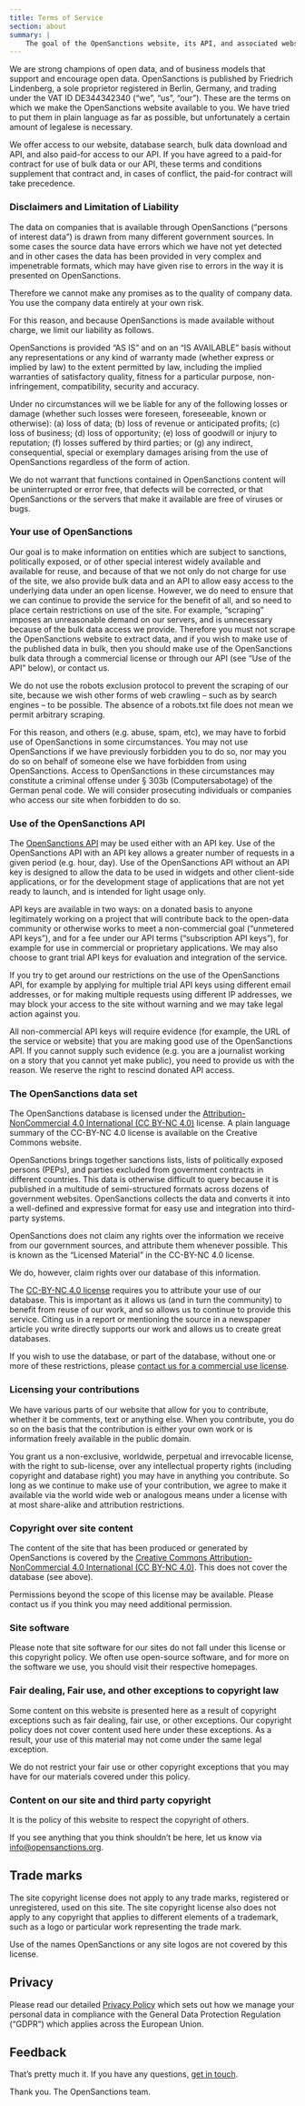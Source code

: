 ```yaml
---
title: Terms of Service
section: about
summary: |
    The goal of the OpenSanctions website, its API, and associated websites (“OpenSanctions”) is to improve access to and quality and understanding of data about individuals and companies under sanctions, as well as politically exposed persons, under a license that encourages reuse. In short, we want you to use our data, for a public purpose, for journalism, for academic research, for other great open data websites and services, and also commercially.
---
```

<!-- 
The goal of the OpenSanctions website, its API, and associated websites (“OpenSanctions”) is to improve access to and quality and understanding of data about individuals and companies under sanctions, as well as politically exposed persons, under a license that encourages reuse. In short, we want you to use our data, for a public purpose, for journalism, for academic research, for other great open data websites and services, and also commercially. -->

We are strong champions of open data, and of business models that support and encourage open data. OpenSanctions is published by Friedrich Lindenberg, a sole proprietor registered in Berlin, Germany, and trading under the VAT ID DE344342340 (“we”, “us”, “our”). These are the terms on which we make the OpenSanctions website available to you. We have tried to put them in plain language as far as possible, but unfortunately a certain amount of legalese is necessary.

We offer access to our website, database search, bulk data download and API, and also paid-for access to our API. If you have agreed to a paid-for contract for use of bulk data or our API, these terms and conditions supplement that contract and, in cases of conflict, the paid-for contract will take precedence.

### Disclaimers and Limitation of Liability

The data on companies that is available through OpenSanctions (“persons of interest data”) is drawn from many different government sources. In some cases the source data have errors which we have not yet detected and in other cases the data has been provided in very complex and impenetrable formats, which may have given rise to errors in the way it is presented on OpenSanctions.

Therefore we cannot make any promises as to the quality of company data. You use the company data entirely at your own risk.

For this reason, and because OpenSanctions is made available without charge, we limit our liability as follows.

OpenSanctions is provided “AS IS” and on an “IS AVAILABLE” basis without any representations or any kind of warranty made (whether express or implied by law) to the extent permitted by law, including the implied warranties of satisfactory quality, fitness for a particular purpose, non-infringement, compatibility, security and accuracy.

Under no circumstances will we be liable for any of the following losses or damage (whether such losses were foreseen, foreseeable, known or otherwise): (a) loss of data; (b) loss of revenue or anticipated profits; (c) loss of business; (d) loss of opportunity; (e) loss of goodwill or injury to reputation; (f) losses suffered by third parties; or (g) any indirect, consequential, special or exemplary damages arising from the use of OpenSanctions regardless of the form of action.

We do not warrant that functions contained in OpenSanctions content will be uninterrupted or error free, that defects will be corrected, or that OpenSanctions or the servers that make it available are free of viruses or bugs.

### Your use of OpenSanctions

Our goal is to make information on entities which are subject to sanctions, politically exposed, or of other special interest widely available and available for reuse, and because of that we not only do not charge for use of the site, we also provide bulk data and an API to allow easy access to the underlying data under an open license. However, we do need to ensure that we can continue to provide the service for the benefit of all, and so need to place certain restrictions on use of the site. For example, “scraping” imposes an unreasonable demand on our servers, and is unnecessary because of the bulk data access we provide. Therefore you must not scrape the OpenSanctions website to extract data, and if you wish to make use of the published data in bulk, then you should make use of the OpenSanctions bulk data through a commercial license or through our API (see “Use of the API” below), or contact us.

We do not use the robots exclusion protocol to prevent the scraping of our site, because we wish other forms of web crawling – such as by search engines – to be possible. The absence of a robots.txt file does not mean we permit arbitrary scraping.

For this reason, and others (e.g. abuse, spam, etc), we may have to forbid use of OpenSanctions in some circumstances. You may not use OpenSanctions if we have previously forbidden you to do so, nor may you do so on behalf of someone else we have forbidden from using OpenSanctions. Access to OpenSanctions in these circumstances may constitute a criminal offense under § 303b (Computersabotage) of the German penal code. We will consider prosecuting individuals or companies who access our site when forbidden to do so.

### Use of the OpenSanctions API

The [OpenSanctions API](/api/) may be used either with an API key. Use of the OpenSanctions API with an API key allows a greater number of requests in a given period (e.g. hour, day). Use of the OpenSanctions API without an API key is designed to allow the data to be used in widgets and other client-side applications, or for the development stage of applications that are not yet ready to launch, and is intended for light usage only.

API keys are available in two ways: on a donated basis to anyone legitimately working on a project that will contribute back to the open-data community or otherwise works to meet a non-commercial goal (“unmetered API keys”), and for a fee under our API terms (“subscription API keys”), for example for use in commercial or proprietary applications. We may also choose to grant trial API keys for evaluation and integration of the service.

If you try to get around our restrictions on the use of the OpenSanctions API, for example by applying for multiple trial API keys using different email addresses, or for making multiple requests using different IP addresses, we may block your access to the site without warning and we may take legal action against you.

All non-commercial API keys will require evidence (for example, the URL of the service or website) that you are making good use of the OpenSanctions API. If you cannot supply such evidence (e.g. you are a journalist working on a story that you cannot yet make public), you need to provide us with the reason. We reserve the right to rescind donated API access.

### The OpenSanctions data set

The OpenSanctions database is licensed under the [Attribution-NonCommercial 4.0 International (CC BY-NC 4.0)](https://creativecommons.org/licenses/by-nc/4.0/) license. A plain language summary of the CC-BY-NC 4.0 license is available on the Creative Commons website.

OpenSanctions brings together sanctions lists, lists of politically exposed persons (PEPs), and parties excluded from government contracts in different countries. This data is otherwise difficult to query because it is published in a multitude of semi-structured formats across dozens of government websites. OpenSanctions collects the data and converts it into a well-defined and expressive format for easy use and integration into third-party systems.

OpenSanctions does not claim any rights over the information we receive from our government sources, and attribute them whenever possible. This is known as the “Licensed Material” in the CC-BY-NC 4.0 license.

We do, however, claim rights over our database of this information.

The [CC-BY-NC 4.0 license](https://creativecommons.org/licenses/by-nc/4.0/) requires you to attribute your use of our database. This is important as it allows us (and in turn the community) to benefit from reuse of our work, and so allows us to continue to provide this service. Citing us in a report or mentioning the source in a newspaper article you write directly supports our work and allows us to create great databases.

If you wish to use the database, or part of the database, without one or more of these restrictions, please [contact us for a commercial use license](/licensing/).

### Licensing your contributions

We have various parts of our website that allow for you to contribute, whether it be comments, text or anything else. When you contribute, you do so on the basis that the contribution is either your own work or is information freely available in the public domain.

You grant us a non-exclusive, worldwide, perpetual and irrevocable license, with the right to sub-license, over any intellectual property rights (including copyright and database right) you may have in anything you contribute. So long as we continue to make use of your contribution, we agree to make it available via the world wide web or analogous means under a license with at most share-alike and attribution restrictions.

### Copyright over site content

The content of the site that has been produced or generated by OpenSanctions is covered by the [Creative Commons Attribution-NonCommercial 4.0 International (CC BY-NC 4.0)](https://creativecommons.org/licenses/by-nc/4.0/). This does not cover the database (see above).

Permissions beyond the scope of this license may be available. Please contact us if you think you may need additional permission.

### Site software

Please note that site software for our sites do not fall under this license or this copyright policy. We often use open-source software, and for more on the software we use, you should visit their respective homepages.

### Fair dealing, Fair use, and other exceptions to copyright law

Some content on this website is presented here as a result of copyright exceptions such as fair dealing, fair use, or other exceptions. Our copyright policy does not cover content used here under these exceptions. As a result, your use of this material may not come under the same legal exception.

We do not restrict your fair use or other copyright exceptions that you may have for our materials covered under this policy.

### Content on our site and third party copyright

It is the policy of this website to respect the copyright of others.

If you see anything that you think shouldn’t be here, let us know via info@opensanctions.org.

## Trade marks

The site copyright license does not apply to any trade marks, registered or unregistered, used on this site. The site copyright license also does not apply to any copyright that applies to different elements of a trademark, such as a logo or particular work representing the trade mark.

Use of the names OpenSanctions or any site logos are not covered by this license.

## Privacy

Please read our detailed [Privacy Policy](/docs/privacy/) which sets out how we manage your personal data in compliance with the General Data Protection Regulation (“GDPR”) which applies across the European Union.

## Feedback

That’s pretty much it. If you have any questions, [get in touch](/contact/).

Thank you. The OpenSanctions team.

